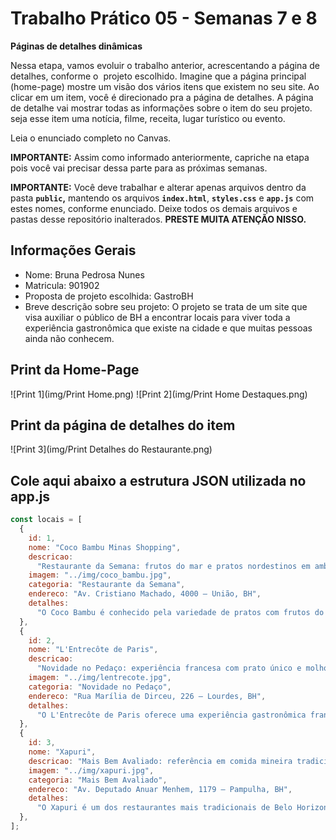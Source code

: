 # Trabalho Prático 05 - Semanas 7 e 8

**Páginas de detalhes dinâmicas**

Nessa etapa, vamos evoluir o trabalho anterior, acrescentando a página de detalhes, conforme o  projeto escolhido. Imagine que a página principal (home-page) mostre um visão dos vários itens que existem no seu site. Ao clicar em um item, você é direcionado pra a página de detalhes. A página de detalhe vai mostrar todas as informações sobre o item do seu projeto. seja esse item uma notícia, filme, receita, lugar turístico ou evento.

Leia o enunciado completo no Canvas.

**IMPORTANTE:** Assim como informado anteriormente, capriche na etapa pois você vai precisar dessa parte para as próximas semanas.

**IMPORTANTE:** Você deve trabalhar e alterar apenas arquivos dentro da pasta **`public`,** mantendo os arquivos **`index.html`**, **`styles.css`** e **`app.js`** com estes nomes, conforme enunciado. Deixe todos os demais arquivos e pastas desse repositório inalterados. **PRESTE MUITA ATENÇÃO NISSO.**

## Informações Gerais

- Nome: Bruna Pedrosa Nunes
- Matricula: 901902
- Proposta de projeto escolhida: GastroBH
- Breve descrição sobre seu projeto: O projeto se trata de um site que visa auxiliar o público de BH a encontrar locais para viver toda a experiência gastronômica que existe na cidade e que muitas pessoas ainda não conhecem.

## Print da Home-Page

![Print 1](img/Print Home.png)
![Print 2](img/Print Home Destaques.png)

## Print da página de detalhes do item

![Print 3](img/Print Detalhes do Restaurante.png)

## Cole aqui abaixo a estrutura JSON utilizada no app.js

```javascript
const locais = [
  {
    id: 1,
    nome: "Coco Bambu Minas Shopping",
    descricao:
      "Restaurante da Semana: frutos do mar e pratos nordestinos em ambiente elegante.",
    imagem: "../img/coco_bambu.jpg",
    categoria: "Restaurante da Semana",
    endereco: "Av. Cristiano Machado, 4000 – União, BH",
    detalhes:
      "O Coco Bambu é conhecido pela variedade de pratos com frutos do mar, porções generosas e ambiente refinado. Ideal para encontros em família ou comemorações especiais.",
  },
  {
    id: 2,
    nome: "L'Entrecôte de Paris",
    descricao:
      "Novidade no Pedaço: experiência francesa com prato único e molho secreto.",
    imagem: "../img/lentrecote.jpg",
    categoria: "Novidade no Pedaço",
    endereco: "Rua Marília de Dirceu, 226 – Lourdes, BH",
    detalhes:
      "O L'Entrecôte de Paris oferece uma experiência gastronômica francesa com foco em um prato principal: entrecôte com batatas fritas e molho exclusivo. Sofisticação e simplicidade em um só lugar.",
  },
  {
    id: 3,
    nome: "Xapuri",
    descricao: "Mais Bem Avaliado: referência em comida mineira tradicional.",
    imagem: "../img/xapuri.jpg",
    categoria: "Mais Bem Avaliado",
    endereco: "Av. Deputado Anuar Menhem, 1179 – Pampulha, BH",
    detalhes:
      "O Xapuri é um dos restaurantes mais tradicionais de Belo Horizonte, com pratos típicos mineiros feitos no fogão à lenha. Ambiente rústico, acolhedor e rodeado de natureza.",
  },
];
```
